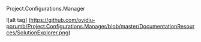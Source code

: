 Project.Configurations.Manager

![alt tag] (https://github.com/ovidiu-porumb/Project.Configurations.Manager/blob/master/DocumentationResources/SolutionExplorer.png)